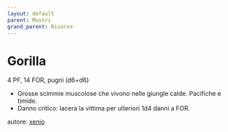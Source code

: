 ```yaml
---
layout: default
parent: Mostri
grand_parent: Risorse
---
```


# Gorilla
4 PF, 14 FOR, pugni (d6+d6)
- Grosse scimmie muscolose che vivono nelle giungle calde. Pacifiche e timide.
- Danno critico: lacera la vittima per ulteriori 1d4 danni a FOR.

autore: [xenio](https://xenioinabottle.blogspot.com)
